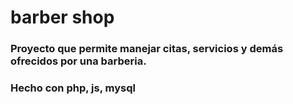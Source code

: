 # barber shop

### Proyecto que permite manejar citas, servicios y demás ofrecidos por una barberia. 

### Hecho con php, js, mysql
